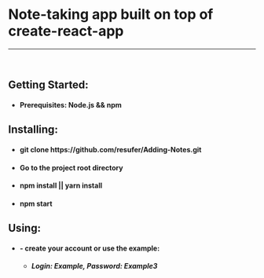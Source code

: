 <h1>Note-taking app built on top of create-react-app </h1>
<hr/><br/>
<h2>Getting Started:</h2>

 - <h4>Prerequisites: Node.js && npm</h4>


<h2>Installing:</h2>

  - <h4>git clone https://github.com/resufer/Adding-Notes.git</h4>
  
  - <h4>Go to the project root directory</h4>
  
  - <h4>npm install || yarn install</h4>
  
  - <h4>npm start</h4>

<h2>Using:</h2>

  + <h4> - create your account or use the example:</h4>

     + <h5>Login: Example, Password: Example3</h5>
